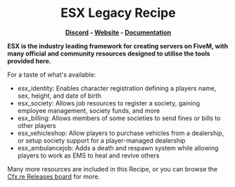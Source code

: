 <h1 align='center'>ESX Legacy Recipe</a></h1><p align='center'><b><a href='https://discord.esx-framework.org/'>Discord</a> - <a href='https://esx-framework.org/'>Website</a> - <a href='https://docs.esx-framework.org/legacy/installation'>Documentation</a></b></h5>

**ESX is the industry leading framework for creating servers on FiveM, with many official and community resources designed to utilise the tools provided here.**

For a taste of what's available:
- esx_identity: Enables character registration defining a players name, sex, height, and date of birth
- esx_society: Allows job resources to register a society, gaining employee management, society funds, and more
- esx_billing: Allows members of some societies to send fines or bills to other players
- esx_vehicleshop: Allow players to purchase vehicles from a dealership, or setup society support for a player-managed dealership
- esx_ambulancejob: Adds a death and respawn system while allowing players to work as EMS to heal and revive others

Many more resources are included in this Recipe, or you can browse the [Cfx.re Releases board](https://forum.cfx.re/tag/esx) for more.
